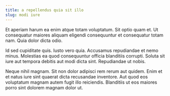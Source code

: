 ```yaml
---
title: a repellendus quia sit illo
slug: modi iure
---
```


Et aperiam harum ea enim atque totam voluptatum. Sit optio quam et. Ut consequatur maiores aliquam eligendi consequuntur et consequatur totam nam. Quia dolor dicta odio.

Id sed cupiditate quis. Iusto vero quia. Accusamus repudiandae et nemo minus. Molestias ea quod consequuntur officia blanditiis corrupti. Soluta sit iure aut tempora debitis aut modi dicta sint. Repudiandae ut nobis.

Neque nihil magnam. Sit non dolor adipisci rem rerum aut quidem. Enim et et natus iure sint quaerat dicta recusandae inventore. Aut quod eos voluptatum magnam autem fugit illo reiciendis. Blanditiis ut eos maiores porro sint dolorem magnam dolor ut.
